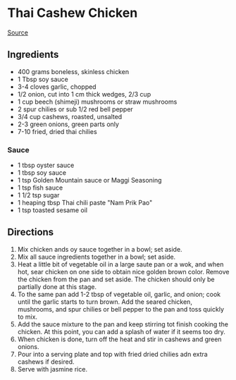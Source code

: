 # Thai Cashew Chicken
[Source](https://hot-thai-kitchen.com/cashew-chicken)

## Ingredients
- 400 grams boneless, skinless chicken
- 1 Tbsp soy sauce
- 3-4 cloves garlic, chopped
- 1/2 onion, cut into 1 cm thick wedges, 2/3 cup
- 1 cup beech (shimeji) mushrooms or straw mushrooms
- 2 spur chilies or sub 1/2 red bell pepper
- 3/4 cup cashews, roasted, unsalted
- 2-3 green onions, green parts only
- 7-10 fried, dried thai chilies

### Sauce
- 1 tbsp oyster sauce
- 1 tbsp soy sauce
- 1 tsp Golden Mountain sauce or Maggi Seasoning
- 1 tsp fish sauce
- 1 1/2 tsp sugar
- 1 heaping tbsp Thai chili paste "Nam Prik Pao"
- 1 tsp toasted sesame oil

## Directions
1. Mix chicken ands oy sauce together in a bowl; set aside.
1. Mix all sauce ingredients together in a bowl; set aside.
1. Heat a little bit of vegetable oil in a large saute pan or a wok, and when hot, sear chicken on one side to obtain nice golden brown color. Remove the chicken from the pan and set aside. The chicken should only be partially done at this stage.
1. To the same pan add 1-2 tbsp of vegetable oil, garlic, and onion; cook until the garlic starts to turn brown. Add the seared chicken, mushrooms, and spur chilies or bell pepper to the pan and toss quickly to mix.
1. Add the sauce mixture to the pan and keep stirring tot finish cooking the chicken. At this point, you can add a splash of water if it seems too dry.
1. When chicken is done, turn off the heat and stir in cashews and green onions.
1. Pour into a serving plate and top with fried dried chilies adn extra cashews if desired.
1. Serve with jasmine rice.
